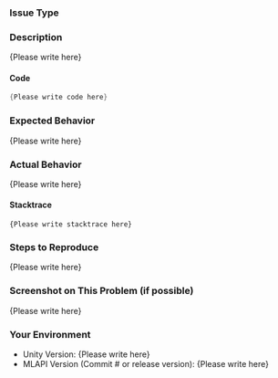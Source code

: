 <!-- Please replace {Please write here} with your description if the field is applicable to the issue -->
<!-- If it's not applicable, leave the {Please write here} tag to indicate that it does not apply -->

### Issue Type
<!-- Example: Feature, Bug, Question etc -->

### Description

{Please write here}

#### Code
```csharp
{Please write code here}
```

### Expected Behavior

{Please write here}

### Actual Behavior

{Please write here}

#### Stacktrace
```
{Please write stacktrace here}
```

### Steps to Reproduce

{Please write here}

### Screenshot on This Problem (if possible)

{Please write here}

### Your Environment

- Unity Version: {Please write here}
- MLAPI Version (Commit # or release version): {Please write here}
